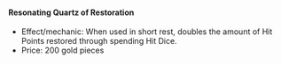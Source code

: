 #### Resonating Quartz of Restoration

- Effect/mechanic: When used in short rest, doubles the amount of Hit Points restored through spending Hit Dice.
- Price: 200 gold pieces